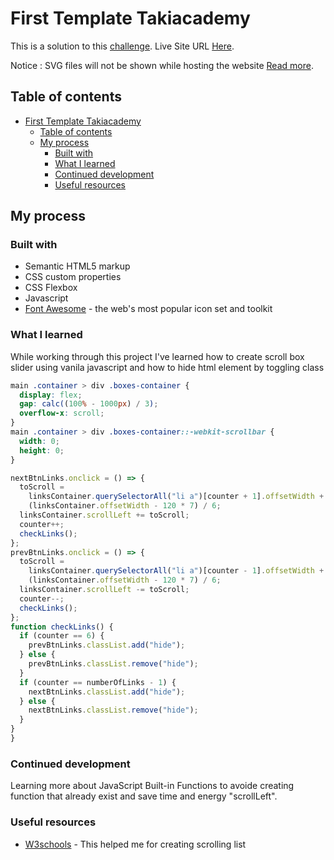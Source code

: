 # First Template Takiacademy

This is a solution to this [challenge](https://projects.invisionapp.com/share/5DFUZ25XHZN#/screens/282343926).
 Live Site URL [Here](https://adembc.github.io/First-Template-Takiacademy/).

Notice : SVG files will not be shown while hosting the website [Read more](https://www.sitepoint.com/why-hosting-your-svgs-is-hard-and-how-to-beat-it/).

## Table of contents

- [First Template Takiacademy](#first-template-takiacademy)
  - [Table of contents](#table-of-contents)
  - [My process](#my-process)
    - [Built with](#built-with)
    - [What I learned](#what-i-learned)
    - [Continued development](#continued-development)
    - [Useful resources](#useful-resources)

## My process

### Built with

- Semantic HTML5 markup
- CSS custom properties
- CSS Flexbox
- Javascript
- [Font Awesome](https://fontawesome.com) -  the web's most popular icon set and toolkit

### What I learned

While working through this project I've learned how to create scroll box slider using vanila javascript and how to hide html element by toggling class

```css
main .container > div .boxes-container {
  display: flex;
  gap: calc((100% - 1000px) / 3);
  overflow-x: scroll;
}
main .container > div .boxes-container::-webkit-scrollbar {
  width: 0;
  height: 0;
}
```

```js
nextBtnLinks.onclick = () => {
  toScroll =
    linksContainer.querySelectorAll("li a")[counter + 1].offsetWidth +
    (linksContainer.offsetWidth - 120 * 7) / 6;
  linksContainer.scrollLeft += toScroll;
  counter++;
  checkLinks();
};
prevBtnLinks.onclick = () => {
  toScroll =
    linksContainer.querySelectorAll("li a")[counter - 1].offsetWidth +
    (linksContainer.offsetWidth - 120 * 7) / 6;
  linksContainer.scrollLeft -= toScroll;
  counter--;
  checkLinks();
};
function checkLinks() {
  if (counter == 6) {
    prevBtnLinks.classList.add("hide");
  } else {
    prevBtnLinks.classList.remove("hide");
  }
  if (counter == numberOfLinks - 1) {
    nextBtnLinks.classList.add("hide");
  } else {
    nextBtnLinks.classList.remove("hide");
  }
}
}
```

### Continued development

Learning more about JavaScript Built-in Functions to avoide creating function that already exist and save time and energy "scrollLeft".

### Useful resources

- [W3schools](https://www.w3schools.com/howto/howto_css_menu_horizontal_scroll.asp) - This helped me for creating scrolling list
